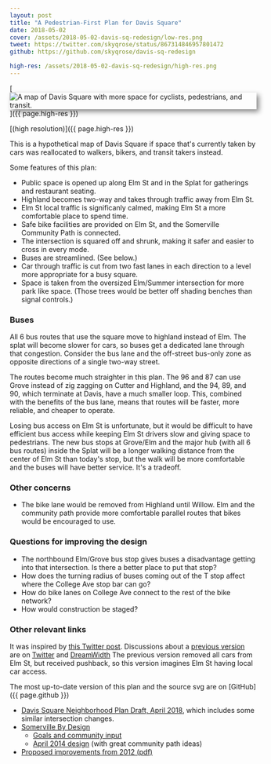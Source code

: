 ```yaml
---
layout: post
title: "A Pedestrian-First Plan for Davis Square"
date: 2018-05-02
cover: /assets/2018-05-02-davis-sq-redesign/low-res.png
tweet: https://twitter.com/skyqrose/status/867314846957801472
github: https://github.com/skyqrose/davis-sq-redesign

high-res: /assets/2018-05-02-davis-sq-redesign/high-res.png
---
```


[<img alt="A map of Davis Square with more space for cyclists, pedestrians, and transit." src="{{ page.cover }}" style="box-shadow: 5px 5px 10px #888888">]({{ page.high-res }})

[(high resolution)]({{ page.high-res }})

This is a hypothetical map of Davis Square if space that's currently taken by cars was reallocated to walkers, bikers, and transit takers instead.

Some features of this plan:
* Public space is opened up along Elm St and in the Splat for gatherings and restaurant seating.
* Highland becomes two-way and takes through traffic away from Elm St.
* Elm St local traffic is significanly calmed, making Elm St a more comfortable place to spend time.
* Safe bike facilities are provided on Elm St, and the Somerville Community Path is connected.
* The intersection is squared off and shrunk, making it safer and easier to cross in every mode.
* Buses are streamlined. (See below.)
* Car through traffic is cut from two fast lanes in each direction to a level more appropriate for a busy square.
* Space is taken from the oversized Elm/Summer intersection for more park like space. (Those trees would be better off shading benches than signal controls.)

### Buses

All 6 bus routes that use the square move to highland instead of Elm. The splat will become slower for cars, so buses get a dedicated lane through that congestion. Consider the bus lane and the off-street bus-only zone as opposite directions of a single two-way street.

The routes become much straighter in this plan. The 96 and 87 can use Grove instead of zig zagging on Cutter and Highland, and the 94, 89, and 90, which terminate at Davis, have a much smaller loop. This, combined with the benefits of the bus lane, means that routes will be faster, more reliable, and cheaper to operate.

Losing bus access on Elm St is unfortunate, but it would be difficult to have efficient bus access while keeping Elm St drivers slow and giving space to pedestrians. The new bus stops at Grove/Elm and the major hub (with all 6 bus routes) inside the Splat will be a longer walking distance from the center of Elm St than today's stop, but the walk will be more comfortable and the buses will have better service. It's a tradeoff.

### Other concerns

* The bike lane would be removed from Highland until Willow. Elm and the community path provide more comfortable parallel routes that bikes would be encouraged to use.

### Questions for improving the design

* The northbound Elm/Grove bus stop gives buses a disadvantage getting into that intersection. Is there a better place to put that stop?
* How does the turning radius of buses coming out of the T stop affect where the College Ave stop bar can go?
* How do bike lanes on College Ave connect to the rest of the bike network?
* How would construction be staged?

### Other relevant links

It was inspired by [this Twitter post](https://twitter.com/BrendanJKearney/status/866028770649681925).
Discussions about a [previous version](/assets/2018-05-02-davis-sq-redesign/v1.png) are on [Twitter](https://twitter.com/skyqrose/status/867314846957801472) and [DreamWidth](http://davis-square.dreamwidth.org/3616076.html) The previous version removed all cars from Elm St, but received pushback, so this version imagines Elm St having local car access.

The most up-to-date version of this plan and the source svg are on [GitHub]({{ page.github }})

* [Davis Square Neighborhood Plan Draft, April 2018](https://2xbcbm3dmbsg12akbzq9ef2k-wpengine.netdna-ssl.com/wp-content/uploads/2018/04/20180427-DSQ-Neighborhood-Plan_PublicReviewDraft_Reduced.pdf?mc_cid=1832f21f8d&mc_eid=20246d37e3), which includes some similar intersection changes.
* [Somerville By Design](https://www.somervillebydesign.com/neighborhood-planning/davis-square/)
  - [Goals and community input](https://2xbcbm3dmbsg12akbzq9ef2k-wpengine.netdna-ssl.com/wp-content/uploads/2014/05/Concerns-and-Improvements-Diagrams.pdf)
  - [April 2014 design](https://2xbcbm3dmbsg12akbzq9ef2k-wpengine.netdna-ssl.com/wp-content/uploads/2014/05/Design_Update_Apr14.pdf) (with great community path ideas)
* [Proposed improvements from 2012 (pdf)](http://www.somervillebydesign.com/wp-content/uploads/2014/11/Community-Meeting_7.17.2012.pdf)
